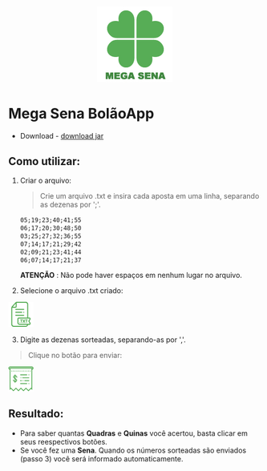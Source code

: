 <h1 align="center">
	<img src="./src/view/images/megasena.png">	
</h1>


# Mega Sena BolãoApp

* Download - [download jar](https://download1500.mediafire.com/2g17tl2fp8kg/q2k6apyzravm0sq/mega-sena.jar)

## Como utilizar:

1. Criar o arquivo:

   > Crie um arquivo .txt e insira cada aposta em uma linha, separando as dezenas por ';'.
   ```
   05;19;23;40;41;55
   06;17;20;30;48;50
   03;25;27;32;36;55
   07;14;17;21;29;42
   02;09;21;23;41;44
   06;07;14;17;21;37
   ```
   **ATENÇÃO** : Não pode haver espaços em nenhum lugar no arquivo.

2. Selecione o arquivo .txt criado:

  ![Alt text](./src/view/images/txt.png "File chooser")



3. Digite as dezenas sorteadas, separando-as por ','. 

  > Clique no botão para enviar:

  ![Alt text](./src/view/images/receipt.png "Submit Button")



## Resultado:

* Para saber quantas **Quadras** e **Quinas** você acertou, basta clicar em seus reespectivos botões.
* Se você fez uma **Sena**. Quando os números sorteadas são enviados (passo 3) você será informado automaticamente.
